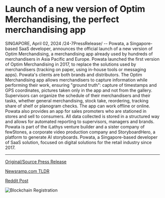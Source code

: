 # Launch of a new version of Optim Merchandising, the perfect merchandising app

SINGAPORE, April 02, 2024 /24-7PressRelease/ -- Powata, a Singapore-based SaaS developer, announces the official launch of a new version of Optim Merchandising, a merchandising app already used by hundreds of merchandisers in Asia Pacific and Europe.   Powata launched the first version of Optim Merchandising in 2017, to replace the solutions used by merchandisers (tracking on paper, using in-house tools or messaging apps). Powata's clients are both brands and distributors.   The Optim Merchandising app allows merchandisers to capture information while performing their work, ensuring "ground truth": capture of timestamps and GPS coordinates, pictures taken only in the app and not from the gallery.  Supervisors can organize the schedule of their merchandisers and their tasks, whether general merchandising, stock take, reordering, tracking share of shelf or planogram checks. The app can work offline or online.   Powata also provides an app for sales promoters who are stationed in stores and sell to consumers.   All data collected is stored in a structured way and allows for automated reporting to supervisors, managers and brands.   Powata is part of the iLathys venture builder and a sister company of fewStones, a corporate video production company and StoryboardHero, a platform to generate AI storyboards.  Powata, a Singapore-based developer of SaaS solution, focused on digital solutions for the retail industry since 2017. 

---

[Original/Source Press Release](https://www.24-7pressrelease.com/press-release/509704/launch-of-a-new-version-of-optim-merchandising-the-perfect-merchandising-app)
                    

[Newsramp.com TLDR](None) 



[Reddit Post](https://www.reddit.com/r/Business_NewsRamp/comments/1btsfq7/singaporebased_saas_developer_launches_new/) 



![Blockchain Registration](https://cdn.newsramp.app/24-7PressRelease/qrcode/244/2/lunaUPiJ.webp)